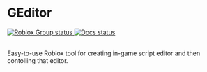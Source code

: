 # GEditor
<div align="left">
	<a href="https://www.roblox.com/groups/33231285/The-Mountain-Games#!/about">
		<img src="https://github.com/matter-ecs/matter/actions/workflows/ci.yaml/badge.svg" alt="Roblox Group status">
	</a>
  <a href="https://matter-ecs.github.io/matter/">
		<img src="https://github.com/matter-ecs/matter/actions/workflows/docs.yaml/badge.svg" alt="Docs status">
	</a>
</div>
<br>

Easy-to-use Roblox tool for creating in-game script editor and then contolling that editor.
